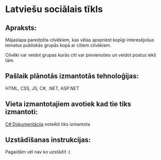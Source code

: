 # Latviešu sociālais tīkls

## Apraksts:
Mājaslapa paredzēta cilvēkiem, kas vēlas apspriest kopīgi interesējošus tematus publiskās grupās kopā ar citiem cilvēkiem.

Cilvēki var veidot grupas kurās citi var pievienoties un veidot postus iekš tām.

## Pašlaik plānotās izmantotās tehnoloģijas:
HTML,
CSS,
JS,
C#,
.NET,
ASP.NET

## Vieta izmantotajiem avotiek kad tie tiks izmantoti:
[C# Dokumentācija](https://docs.microsoft.com/en-us/dotnet/csharp/) noteikti tiks izmantota
## Uzstādīšanas instrukcijas:
Pagaidām vēl nav ko uzstādīt :(
